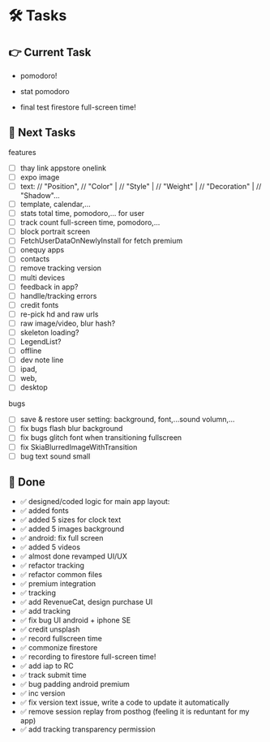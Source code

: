 # 🛠️ Tasks  

## 👉 Current Task    
- pomodoro!
- stat pomodoro

- final test firestore full-screen time!

## 🙌 Next Tasks  
features
- [ ] thay link appstore onelink
- [ ] expo image
- [ ] text:
    // "Position",
    // "Color" |
    // "Style" |
    // "Weight" |
    // "Decoration" |
    // "Shadow"...
- [ ] template, calendar,...
- [ ] stats total time, pomodoro,... for user
- [ ] track count full-screen time, pomodoro,...
- [ ] block portrait screen
- [ ] FetchUserDataOnNewlyInstall for fetch premium
- [ ] onequy apps
- [ ] contacts
- [ ] remove tracking version
- [ ] multi devices
- [ ] feedback in app?
- [ ] handlle/tracking errors
- [ ] credit fonts
- [ ] re-pick hd and raw urls
- [ ] raw image/video, blur hash?
- [ ] skeleton loading?
- [ ] LegendList?
- [ ] offline
- [ ] dev note line
- [ ] ipad,
- [ ] web,
- [ ] desktop

bugs
- [ ] save & restore user setting: background, font,...sound volumn,...
- [ ] fix bugs flash blur background
- [ ] fix bugs glitch font when transitioning fullscreen
- [ ] fix SkiaBlurredImageWithTransition
- [ ] bug text sound small

## 🎉 Done  
- ✅ designed/coded logic for main app layout:
- ✅ added fonts
- ✅ added 5 sizes for clock text
- ✅ added 5 images background
- ✅ android: fix full screen
- ✅ added 5 videos
- ✅ almost done revamped UI/UX
- ✅ refactor tracking
- ✅ refactor common files
- ✅ premium integration
- ✅ tracking
- ✅ add RevenueCat, design purchase UI
- ✅ add tracking
- ✅ fix bug UI android + iphone SE
- ✅ credit unsplash
- ✅ record fullscreen time
- ✅ commonize firestore
- ✅ recording to firestore full-screen time!
- ✅ add iap to RC
- ✅ track submit time
- ✅ bug padding android premium
- ✅ inc version
- ✅ fix version text issue, write a code to update it automatically
- ✅ remove session replay from posthog (feeling it is reduntant for my app)
- ✅ add tracking transparency permission
